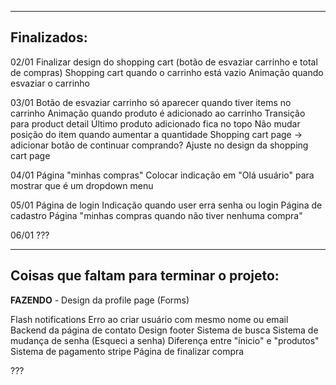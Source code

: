 -----------------------------------------
Finalizados:
-----------------------------------------
02/01
Finalizar design do shopping cart (botão de esvaziar carrinho e total de compras)
Shopping cart quando o carrinho está vazio
Animação quando esvaziar o carrinho

03/01
Botão de esvaziar carrinho só aparecer quando tiver items no carrinho
Animação quando produto é adicionado ao carrinho
Transição para product detail
Último produto adicionado fica no topo
Não mudar posição do item quando aumentar a quantidade
Shopping cart page -> adicionar botão de continuar comprando?
Ajuste no design da shopping cart page

04/01
Página "minhas compras" 
Colocar indicação em "Olá usuário" para mostrar que é um dropdown menu

05/01
Página de login
Indicação quando user erra senha ou login
Página de cadastro
Página "minhas compras quando não tiver nenhuma compra"

06/01
???

-----------------------------------------
Coisas que faltam para terminar o projeto:
-----------------------------------------

**FAZENDO** - Design da profile page (Forms)

Flash notifications
Erro ao criar usuário com mesmo nome ou email
Backend da página de contato
Design footer
Sistema de busca
Sistema de mudança de senha (Esqueci a senha)
Diferença entre "ínicio" e "produtos"
Sistema de pagamento stripe
Página de finalizar compra

???

